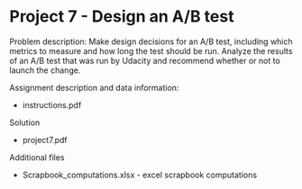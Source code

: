 # Project 7 - Design an A/B test

Problem description: Make design decisions for an A/B test, including which metrics to measure and how long the test should be run. Analyze the results of an A/B test that was run by Udacity and recommend whether or not to launch the change.

Assignment description and data information:

* instructions.pdf

Solution

* project7.pdf

Additional files

* Scrapbook_computations.xlsx - excel scrapbook computations

